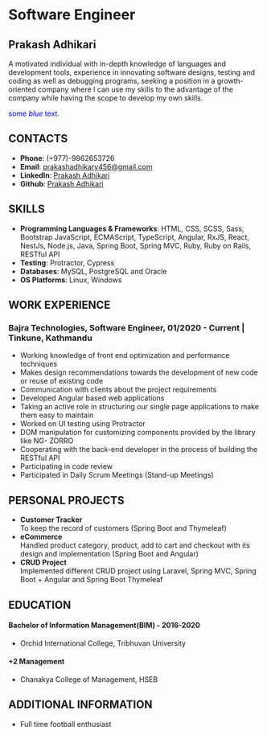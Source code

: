 # Software Engineer

## Prakash Adhikari

A motivated individual with in-depth knowledge of languages and development tools, experience in innovating
software designs, testing and coding as well as debugging programs, seeking a position in a growth-oriented
company where I can use my skills to the advantage of the company while having the scope to develop my own
skills.

<span style="color:blue">some *blue* text</span>.

## CONTACTS

* **Phone**: (+977)-9862653726
* **Email**: prakashadhikary456@gmail.com
* **LinkedIn**: [Prakash Adhikari](https://www.linkedin.com/in/prakashadhikary/)
* **Github**: [Prakash Adhikari](https://github.com/prakashadhikary)

## SKILLS

* **Programming Languages & Frameworks**: HTML, CSS, SCSS, Sass, Bootstrap JavaScript, ECMAScript, TypeScript, Angular, RxJS, React, NestJs, Node.js, Java, Spring Boot, Spring MVC, Ruby, Ruby on Rails, RESTful API
* **Testing**: Protractor, Cypress
* **Databases**: MySQL, PostgreSQL and Oracle
* **OS Platforms**: Linux, Windows

## WORK EXPERIENCE

### **Bajra Technologies, Software Engineer**, 01/2020 - Current | Tinkune, Kathmandu
* Working knowledge of front end optimization and performance techniques
* Makes design recommendations towards the development of new code or reuse of existing code
* Communication with clients about the project requirements
* Developed Angular based web applications
* Taking an active role in structuring our single page applications to make them easy to maintain
* Worked on UI testing using Protractor
* DOM manipulation for customizing components provided by the library like NG- ZORRO
* Cooperating with the back-end developer in the process of building the RESTful API
* Participating in code review
* Participated in Daily Scrum Meetings (Stand-up Meetings)

## PERSONAL PROJECTS
* **Customer Tracker** <br />To keep the record of customers (Spring Boot and Thymeleaf)
* **eCommerce** <br />
Handled product category, product, add to cart and checkout with its design and implementation (Spring Boot and Angular)
* **CRUD Project** <br />
Implemented different CRUD project using Laravel, Spring MVC, Spring Boot + Angular and Spring Boot Thymeleaf

## EDUCATION
#### Bachelor of Information Management(BIM) - 2016-2020
* Orchid International College, Tribhuvan University
#### +2 Management
* Chanakya College of Management, HSEB

## ADDITIONAL INFORMATION
* Full time football enthusiast
